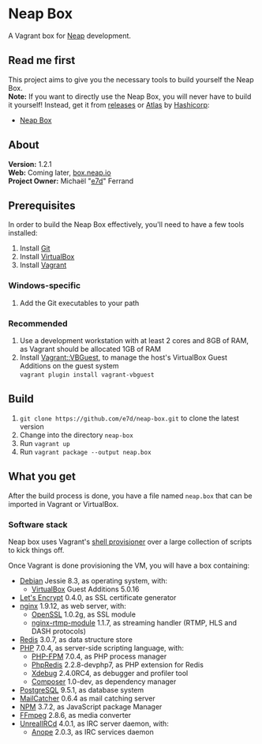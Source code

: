 # Neap Box

A Vagrant box for [Neap](https://github.com/e7d/neap) development.

## Read me first

This project aims to give you the necessary tools to build yourself the Neap Box.  
**Note:** If you want to directly use the Neap Box, you will never have to build it yourself! Instead, get it from [releases](./releases) or [Atlas](https://atlas.hashicorp.com/) by [Hashicorp](https://hashicorp.com/):
* [Neap Box](https://atlas.hashicorp.com/e7d/boxes/neap-box)

## About

**Version:** 1.2.1  
**Web:** Coming later, [box.neap.io](http://box.neap.io)  
**Project Owner:** Michaël "[e7d](https://github.com/e7d)" Ferrand

## Prerequisites

In order to build the Neap Box effectively, you'll need to have a few tools installed:

1. Install [Git](https://git-scm.com)
1. Install [VirtualBox](http://virtualbox.org)
1. Install [Vagrant](http://vagrantup.com)

### Windows-specific ###

1. Add the Git executables to your path

### Recommended

1. Use a development workstation with at least 2 cores and 8GB of RAM, as Vagrant should be allocated 1GB of RAM
1. Install [Vagrant::VBGuest](https://github.com/dotless-de/vagrant-vbguest), to manage the host's VirtualBox Guest Additions on the guest system  
`vagrant plugin install vagrant-vbguest`

## Build ##

1. `git clone https://github.com/e7d/neap-box.git` to clone the latest version
1. Change into the directory `neap-box`
1. Run `vagrant up`
1. Run `vagrant package --output neap.box`

## What you get ##

After the build process is done, you have a file named `neap.box` that can be imported in Vagrant or VirtualBox.

### Software stack ###

Neap box uses Vagrant's [shell provisioner](https://docs.vagrantup.com/v2/provisioning/shell.html) over a large collection of scripts to kick things off.

Once Vagrant is done provisioning the VM, you will have a box containing:

* [Debian](https://www.debian.org/) Jessie 8.3, as operating system, with:
    * [VirtualBox](https://www.virtualbox.org/) Guest Additions 5.0.16
* [Let's Encrypt](https://letsencrypt.org/) 0.4.0, as SSL certificate generator
* [nginx](http://nginx.org/) 1.9.12, as web server, with:
    * [OpenSSL](https://www.openssl.org/) 1.0.2g, as SSL module
    * [nginx-rtmp-module](https://github.com/sergey-dryabzhinsky/nginx-rtmp-module) 1.1.7, as streaming handler (RTMP, HLS and DASH protocols)
* [Redis](http://redis.io/) 3.0.7, as data structure store
* [PHP](http://php.net/) 7.0.4, as server-side scripting language, with:
    * [PHP-FPM](http://php-fpm.org/) 7.0.4, as PHP process manager
    * [PhpRedis](https://github.com/phpredis/phpredis) 2.2.8-devphp7, as PHP extension for Redis
    * [Xdebug](http://xdebug.org/) 2.4.0RC4, as debugger and profiler tool
    * [Composer](https://getcomposer.org/) 1.0-dev, as dependency manager
* [PostgreSQL](http://www.postgresql.org/) 9.5.1, as database system
* [MailCatcher](http://mailcatcher.me/) 0.6.4 as mail catching server
* [NPM](https://www.npmjs.com/) 3.7.2, as JavaScript package Manager
* [FFmpeg](https://www.ffmpeg.org/) 2.8.6, as media converter
* [UnrealIRCd](https://www.unrealircd.org/) 4.0.1, as IRC server daemon, with:
    * [Anope](https://www.anope.org/) 2.0.3, as IRC services daemon
